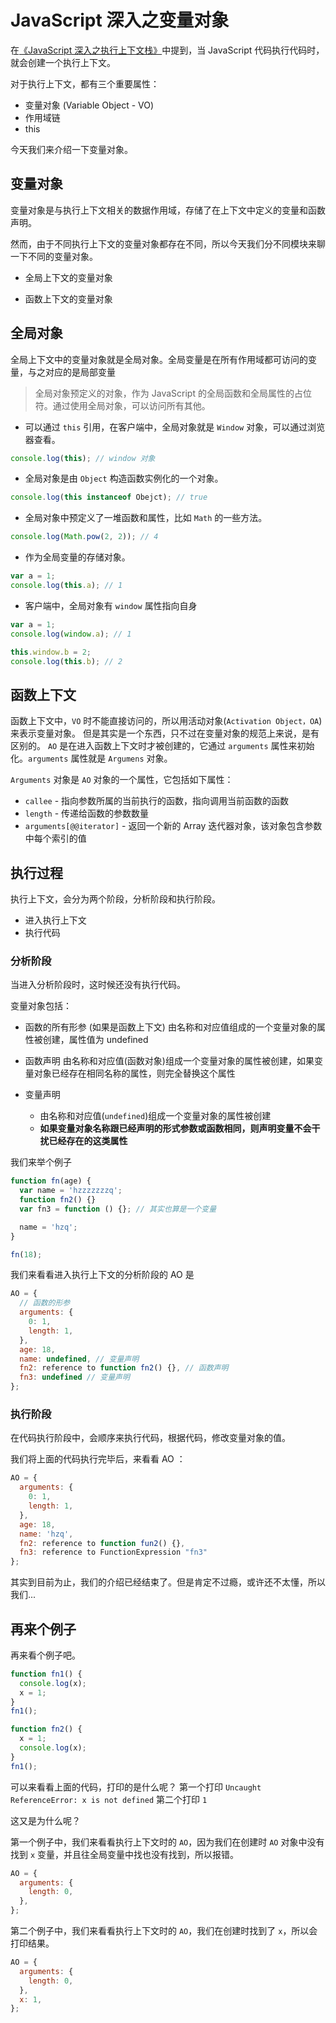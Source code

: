 # JavaScript 深入之变量对象

在[《JavaScript 深入之执行上下文栈》]()中提到，当 JavaScript 代码执行代码时，就会创建一个执行上下文。

对于执行上下文，都有三个重要属性：

- 变量对象 (Variable Object - VO)
- 作用域链
- this

今天我们来介绍一下变量对象。

## 变量对象

变量对象是与执行上下文相关的数据作用域，存储了在上下文中定义的变量和函数声明。

然而，由于不同执行上下文的变量对象都存在不同，所以今天我们分不同模块来聊一下不同的变量对象。

- 全局上下文的变量对象

- 函数上下文的变量对象

## 全局对象

全局上下文中的变量对象就是全局对象。全局变量是在所有作用域都可访问的变量，与之对应的是局部变量

> 全局对象预定义的对象，作为 JavaScript 的全局函数和全局属性的占位符。通过使用全局对象，可以访问所有其他。

- 可以通过 `this` 引用，在客户端中，全局对象就是 `Window` 对象，可以通过浏览器查看。

```javascript
console.log(this); // window 对象
```

- 全局对象是由 `Object` 构造函数实例化的一个对象。

```javascript
console.log(this instanceof Obejct); // true
```

- 全局对象中预定义了一堆函数和属性，比如 `Math` 的一些方法。

```javascript
console.log(Math.pow(2, 2)); // 4
```

- 作为全局变量的存储对象。

```javascript
var a = 1;
console.log(this.a); // 1
```

- 客户端中，全局对象有 `window` 属性指向自身

```javascript
var a = 1;
console.log(window.a); // 1

this.window.b = 2;
console.log(this.b); // 2
```

## 函数上下文

函数上下文中，`VO` 时不能直接访问的，所以用活动对象(`Activation Object，OA`)来表示变量对象。
但是其实是一个东西，只不过在变量对象的规范上来说，是有区别的。
`AO` 是在进入函数上下文时才被创建的，它通过 `arguments` 属性来初始化。`arguments` 属性就是 `Argumens` 对象。

`Arguments` 对象是 `AO` 对象的一个属性，它包括如下属性：

- `callee` - 指向参数所属的当前执行的函数，指向调用当前函数的函数
- `length` - 传递给函数的参数数量
- `arguments[@@iterator]` - 返回一个新的 Array 迭代器对象，该对象包含参数中每个索引的值

## 执行过程

执行上下文，会分为两个阶段，分析阶段和执行阶段。

- 进入执行上下文
- 执行代码

### 分析阶段

当进入分析阶段时，这时候还没有执行代码。

变量对象包括：

- 函数的所有形参 (如果是函数上下文)
  由名称和对应值组成的一个变量对象的属性被创建，属性值为 undefined

- 函数声明
  由名称和对应值(函数对象)组成一个变量对象的属性被创建，如果变量对象已经存在相同名称的属性，则完全替换这个属性

- 变量声明
  - 由名称和对应值(`undefined`)组成一个变量对象的属性被创建
  - **如果变量对象名称跟已经声明的形式参数或函数相同，则声明变量不会干扰已经存在的这类属性**

我们来举个例子

```javascript
function fn(age) {
  var name = 'hzzzzzzzq';
  function fn2() {}
  var fn3 = function () {}; // 其实也算是一个变量

  name = 'hzq';
}

fn(18);
```

我们来看看进入执行上下文的分析阶段的 AO 是

```javascript
AO = {
  // 函数的形参
  arguments: {
    0: 1,
    length: 1,
  },
  age: 18,
  name: undefined, // 变量声明
  fn2: reference to function fn2() {}, // 函数声明
  fn3: undefined // 变量声明
};
```

### 执行阶段

在代码执行阶段中，会顺序来执行代码，根据代码，修改变量对象的值。

我们将上面的代码执行完毕后，来看看 AO ：

```javascript
AO = {
  arguments: {
    0: 1,
    length: 1,
  },
  age: 18,
  name: 'hzq',
  fn2: reference to function fun2() {},
  fn3: reference to FunctionExpression "fn3"
};
```

其实到目前为止，我们的介绍已经结束了。但是肯定不过瘾，或许还不太懂，所以我们...

## 再来个例子

再来看个例子吧。

```javascript
function fn1() {
  console.log(x);
  x = 1;
}
fn1();

function fn2() {
  x = 1;
  console.log(x);
}
fn1();
```

可以来看看上面的代码，打印的是什么呢？
第一个打印 `Uncaught ReferenceError: x is not defined`
第二个打印 `1`

这又是为什么呢？

第一个例子中，我们来看看执行上下文时的 `AO`，因为我们在创建时 `AO` 对象中没有找到 `x` 变量，并且往全局变量中找也没有找到，所以报错。

```javascript
AO = {
  arguments: {
    length: 0,
  },
};
```

第二个例子中，我们来看看执行上下文时的 `AO`，我们在创建时找到了 `x`，所以会打印结果。

```javascript
AO = {
  arguments: {
    length: 0,
  },
  x: 1,
};
```
